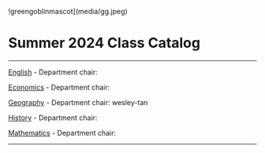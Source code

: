 !greengoblinmascot](media/gg.jpeg)
# Summer 2024 Class Catalog
---

[English](english.md) - Department chair: <github username>

[Economics](economics.md) - Department chair: <github username> 

[Geography](geography.md) - Department chair: wesley-tan

[History](history.md) - Department chair: <github username>

[Mathematics](math.md) - Department chair: <github username>

---
